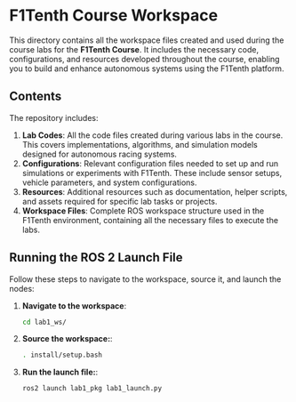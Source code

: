 # F1Tenth Course Workspace

This directory contains all the workspace files created and used during the course labs for the **F1Tenth Course**. It includes the necessary code, configurations, and resources developed throughout the course, enabling you to build and enhance autonomous systems using the F1Tenth platform.

## Contents

The repository includes:

1. **Lab Codes**: All the code files created during various labs in the course. This covers implementations, algorithms, and simulation models designed for autonomous racing systems.
2. **Configurations**: Relevant configuration files needed to set up and run simulations or experiments with F1Tenth. These include sensor setups, vehicle parameters, and system configurations.
3. **Resources**: Additional resources such as documentation, helper scripts, and assets required for specific lab tasks or projects.
4. **Workspace Files**: Complete ROS workspace structure used in the F1Tenth environment, containing all the necessary files to execute the labs.

## Running the ROS 2 Launch File

Follow these steps to navigate to the workspace, source it, and launch the nodes:

1. **Navigate to the workspace**:
   ```bash
   cd lab1_ws/

2. **Source the workspace:**:
   ```bash
   . install/setup.bash

3. **Run the launch file:**:
   ```bash
   ros2 launch lab1_pkg lab1_launch.py
